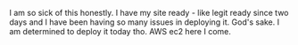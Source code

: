 I am so sick of this honestly. I have my site ready - like legit ready since two days and I have been having so many issues in deploying
it. God's sake.
I am determined to deploy it today tho.
AWS ec2 here I come.
